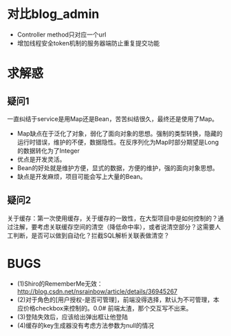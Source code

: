 # 对比blog_admin
- Controller method只对应一个url
- 增加线程安全token机制的服务器端防止重复提交功能


# 求解惑
## 疑问1
一直纠结于service是用Map还是Bean，苦苦纠结很久，最终还是使用了Map。
- Map缺点在于泛化了对象，弱化了面向对象的思想。强制的类型转换，隐藏的运行时错误，维护的不便，数据隐性。在反序列化为Map时部分期望是Long的数据转化为了Integer
- 优点是开发灵活。
- Bean的好处就是维护方便，显式的数据，方便的维护，强的面向对象思想。
- 缺点是开发麻烦，项目可能会写上大量的Bean。

## 疑问2
关于缓存：第一次使用缓存，关于缓存的一致性，在大型项目中是如何控制的？通过注解，要考虑关联缓存空间的清空（降低命中率），或者说清空部分？这需要人工判断，是否可以做到自动化？拦截SQL解析关联表做清空？
# BUGS
- (1)Shiro的RememberMe无效：http://blog.csdn.net/nsrainbow/article/details/36945267
- (2)对于角色的[用户授权-是否可管理]，前端没得选择，默认为不可管理，本应价格checkbox来控制的。0.0# 前端太渣，那个交互写不出来。
- (3)登陆失效后，应该给出弹出框让他登陆
- (4)缓存的key生成器没有考虑方法参数为null的情况 
